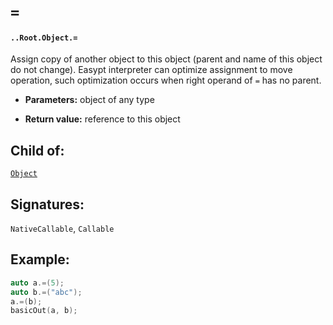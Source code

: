 # `=`

#### `..Root.Object.=`

Assign copy of another object to this object (parent and name of this object do not change). Easypt interpreter can optimize assignment to move operation, such optimization occurs when right operand of `=` has no parent.

* **Parameters:** object of any type

* **Return value:** reference to this object

## Child of:

[`Object`](docs..Root.Object.md)

## Signatures:

`NativeCallable`, `Callable`

## Example:

```c
auto a.=(5);
auto b.=("abc");
a.=(b);
basicOut(a, b);
```
